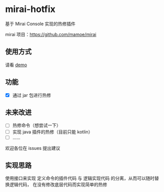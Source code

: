 # mirai-hotfix
 基于 Mirai Console 实现的热修插件

 mirai 项目：https://github.com/mamoe/mirai
 
## 使用方式
 请看 [demo](demo)

## 功能
- [x] 通过 jar 包进行热修

## 未来改进
- [ ] 热修命令（想尝试一下）
- [ ] 实现 java 插件的热修（目前只能 kotlin）
- [ ] ......

 欢迎各位在 issues 提出建议
 
## 实现思路
 使用接口来实现 定义命令的插件代码 与 逻辑实现代码 的分离，从而可以随时替换逻辑代码，
 在没有修改底层代码而实现简单的热修